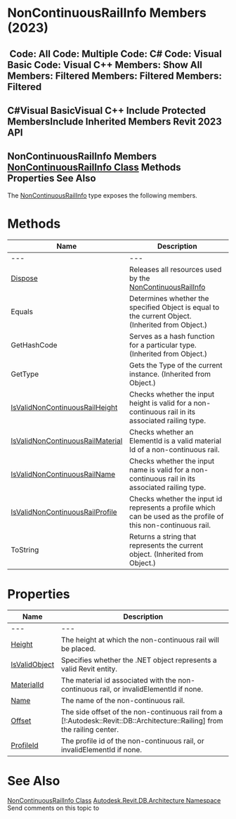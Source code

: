 # NonContinuousRailInfo Members (2023)

﻿
 Code: All Code: Multiple Code: C# Code: Visual Basic Code: Visual C++  Members: Show All Members: Filtered Members: Filtered Members: Filtered   
---  
C#Visual BasicVisual C++
Include Protected MembersInclude Inherited Members
Revit 2023 API  
---  
NonContinuousRailInfo Members  
[NonContinuousRailInfo Class](1ba1192c-2cfc-7996-e087-6b515ea4fb15.md "NonContinuousRailInfo Class") Methods Properties See Also  
---  
The [NonContinuousRailInfo](1ba1192c-2cfc-7996-e087-6b515ea4fb15.md "NonContinuousRailInfo Class") type exposes the following members.
# Methods
| Name | Description |
| --- | --- |
| --- | --- | --- |
| [Dispose](8113c56f-c5c4-b995-9459-f95b16e133ec.md "Dispose Method") | Releases all resources used by the [NonContinuousRailInfo](1ba1192c-2cfc-7996-e087-6b515ea4fb15.md "NonContinuousRailInfo Class") |
| Equals | Determines whether the specified Object is equal to the current Object. (Inherited from Object.) |
| GetHashCode | Serves as a hash function for a particular type.  (Inherited from Object.) |
| GetType | Gets the Type of the current instance. (Inherited from Object.) |
| [IsValidNonContinuousRailHeight](58882b81-d58d-3a37-fd5a-4ba43bccc183.md "IsValidNonContinuousRailHeight Method") | Checks whether the input height is valid for a non-continuous rail in its associated railing type. |
| [IsValidNonContinuousRailMaterial](646e7c56-e9e2-78db-9e2a-dda5b9cb04bd.md "IsValidNonContinuousRailMaterial Method") | Checks whether an ElementId is a valid material Id of a non-continuous rail. |
| [IsValidNonContinuousRailName](605dd362-348c-1e39-02e4-dc3befec2eec.md "IsValidNonContinuousRailName Method") | Checks whether the input name is valid for a non-continuous rail in its associated railing type. |
| [IsValidNonContinuousRailProfile](82f5703e-2e5f-9156-addf-4dbac824249b.md "IsValidNonContinuousRailProfile Method") | Checks whether the input id represents a profile which can be used as the profile of this non-continuous rail. |
| ToString | Returns a string that represents the current object. (Inherited from Object.) |

# Properties
| Name | Description |
| --- | --- |
| --- | --- | --- |
| [Height](988b3b7b-799d-0a92-cd42-e1a52a64e6a6.md "Height Property") | The height at which the non-continuous rail will be placed. |
| [IsValidObject](8d20fe9a-18e2-15d6-57be-a969d8b011f5.md "IsValidObject Property") | Specifies whether the .NET object represents a valid Revit entity. |
| [MaterialId](19ca7c1d-bcb8-dc0c-908a-da31bf61682c.md "MaterialId Property") | The material id associated with the non-continuous rail, or invalidElementId if none. |
| [Name](22b1f1ae-5d2f-3644-0c88-0f97503ed6dd.md "Name Property") | The name of the non-continuous rail. |
| [Offset](012bb44c-e534-50db-e21f-912b34baeedb.md "Offset Property") | The side offset of the non-continuous rail from a [!:Autodesk::Revit::DB::Architecture::Railing] from the railing center. |
| [ProfileId](d7125deb-176d-1ff7-5b36-ace635da5703.md "ProfileId Property") | The profile id of the non-continuous rail, or invalidElementId if none. |

# See Also
[NonContinuousRailInfo Class](1ba1192c-2cfc-7996-e087-6b515ea4fb15.md "NonContinuousRailInfo Class")
[Autodesk.Revit.DB.Architecture Namespace](720f0c58-cb2b-4f13-374a-7348ed0a1cd3.md "Autodesk.Revit.DB.Architecture Namespace")
Send comments on this topic to 